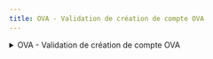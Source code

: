 ```yaml
---
title: OVA - Validation de création de compte OVA
---
```


<details>

<summary>OVA - Validation de création de compte OVA</summary>

* **Déclencheur :** L'utilisateur souhaitant rejoindre son organisation au sein du SI-VAO, a validé son adresse email&#x20;

- **Expéditeur :** nepasrepondre@vao.social.gouv.fr
- **Destinataire** : le 1er compte de l'organisme OVA créé historiquement

* **Object du mail** : Portail VAO Administration - Validation de compte

- **Contenu du mail** :&#x20;

<pre><code>PORTAIL VAO ORGANISME - VALIDATION DE COMPTE

Bonjour,

Un utilisateur souhaite rejoindre un nouvel organisme OVA au sein de la plateforme SI VAO.


Voici les informations concernant l’utilisateur :

- Nom : [Nom]
<strong>- Prénom : [Prénom]
</strong>- Email : [Email]
- Téléphone : [Téléphone]

Si vous connaissez cette personne et qu’elle appartient bien à l’organisme tel que répertorié sur l’annuaire des entreprises qui organisme des séjours VAO, vous pouvez valider la demande dans l’interface dédiée.

<strong>Si vous ne souhaitez pas que cette personne rejoigne votre organisme, vous pouvez également refuser sa demande.
</strong>
Vous pouvez cliquer directement sur le lien hypertexte pour accéder aux détails de l’organisme.

Si vous avez un doute, vous pouvez prendre contact avec cette personne avant de traiter la demande.

[BOUTON - TRAITER LA DEMANDE]

Cordialement.
L'équipe du SI VAO
Portail VAO
</code></pre>

<figure><img src="../assets/Capture d’écran 2025-06-26 à 15.22.50.png" alt=""><figcaption></figcaption></figure>

</details>
